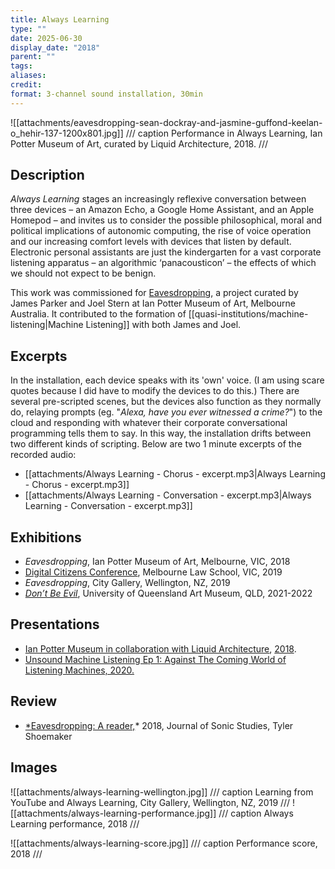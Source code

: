 ```yaml
---
title: Always Learning
type: ""
date: 2025-06-30
display_date: "2018"
parent: ""
tags: 
aliases: 
credit: 
format: 3-channel sound installation, 30min
---
```

![[attachments/eavesdropping-sean-dockray-and-jasmine-guffond-keelan-o_hehir-137-1200x801.jpg]]
/// caption
Performance in Always Learning, Ian Potter Museum of Art, curated by Liquid Architecture, 2018.
///
## Description

*Always Learning* stages an increasingly reflexive conversation between three devices – an Amazon Echo, a Google Home Assistant, and an Apple Homepod – and invites us to consider the possible philo­soph­i­cal, moral and polit­i­cal implications of autonomic computing, the rise of voice operation and our increasing comfort levels with devices that listen by default. Electronic personal assistants are just the kindergarten for a vast corporate listening apparatus – an algorithmic ‘panacousticon’ – the effects of which we should not expect to be benign.

This work was commissioned for [Eavesdropping](https://eavesdropping.exposed/events/alwayslearning), a project curated by James Parker and Joel Stern at Ian Potter Museum of Art, Melbourne Australia. It contributed to the formation of  [[quasi-institutions/machine-listening|Machine Listening]] with both James and Joel.

## Excerpts

In the installation, each device speaks with its 'own' voice. (I am using scare quotes because I did have to modify the devices to do this.) There are several pre-scripted scenes, but the devices also function as they normally do, relaying prompts (eg. "*Alexa, have you ever witnessed a crime?*") to the cloud and responding with whatever their corporate conversational programming tells them to say. In this way, the installation drifts between two different kinds of scripting. Below are two 1 minute excerpts of the recorded audio:

- [[attachments/Always Learning - Chorus - excerpt.mp3|Always Learning - Chorus - excerpt.mp3]]
- [[attachments/Always Learning - Conversation - excerpt.mp3|Always Learning - Conversation - excerpt.mp3]]

## Exhibitions

- _Eavesdropping_, Ian Potter Museum of Art, Melbourne, VIC, 2018
- [Digital Citizens Conference](https://law.unimelb.edu.au/centres/iilah/news-and-events/events-2019/machine-listening), Melbourne Law School, VIC, 2019
- _Eavesdropping_, City Gallery, Wellington, NZ, 2019
- [_Don’t Be Evil_](https://art-museum.uq.edu.au/dontbeevil), University of Queensland Art Museum, QLD, 2021-2022

## Presentations

- [Ian Potter Museum in collaboration with Liquid Architecture](https://liquidarchitecture.org.au/events/alwayslearning), [2018](https://liquidarchitecture.org.au/events/alwayslearning).
- [Unsound Machine Listening Ep 1: Against The Coming World of Listening Machines, 2020.](https://www.youtube.com/watch?app=desktop&v=iUbglqQLdrI&t=74s)

## Review

- [*Eavesdropping: A reader,](https://www.researchcatalogue.net/view/558982/1115318)* 2018, Journal of Sonic Studies, Tyler Shoemaker

## Images
![[attachments/always-learning-wellington.jpg]]
/// caption
Learning from YouTube and Always Learning, City Gallery, Wellington, NZ, 2019
///
![[attachments/always-learning-performance.jpg]]
/// caption
Always Learning performance, 2018
///

![[attachments/always-learning-score.jpg]]
/// caption
Performance score, 2018
///

